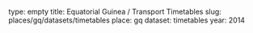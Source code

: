 type: empty
title: Equatorial Guinea / Transport Timetables
slug: places/gq/datasets/timetables
place: gq
dataset: timetables
year: 2014
